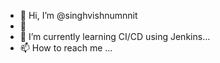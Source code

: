- 👋 Hi, I’m @singhvishnumnnit
- 👀
- 🌱 I’m currently learning CI/CD using Jenkins...
- 📫 How to reach me ...

<!---
singhvishnumnnit/singhvishnumnnit is a ✨ special ✨ repository because its `README.md` (this file) appears on your GitHub profile.
You can click the Preview link to take a look at your changes.
--->
